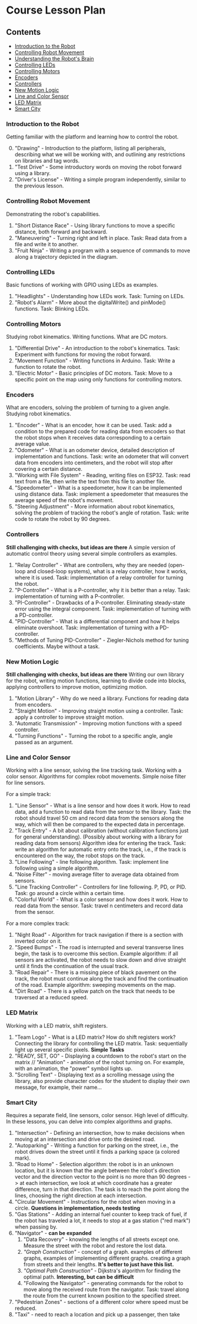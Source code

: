 # Course Lesson Plan

## Contents
- [Introduction to the Robot](#introduction-to-the-robot)
- [Controlling Robot Movement](#controlling-robot-movement)
- [Understanding the Robot's Brain](#understanding-the-robots-brain)
- [Controlling LEDs](#controlling-leds)
- [Controlling Motors](#controlling-motors)
- [Encoders](#encoders)
- [Controllers](#controllers)
- [New Motion Logic](#new-motion-logic)
- [Line and Color Sensor](#line-and-color-sensor)
- [LED Matrix](#led-matrix)
- [Smart City](#smart-city)

### Introduction to the Robot
Getting familiar with the platform and learning how to control the robot.

0. "Drawing" - Introduction to the platform, listing all peripherals, describing what we will be working with, and outlining any restrictions on libraries and tag words.
1. "Test Drive" - Some introductory words on moving the robot forward using a library.
2. "Driver's License" - Writing a simple program independently, similar to the previous lesson.

### Controlling Robot Movement
Demonstrating the robot's capabilities.

1. "Short Distance Race" - Using library functions to move a specific distance, both forward and backward.
2. "Maneuvering" - Turning right and left in place. Task: Read data from a file and write it to another.
3. "Fruit Ninja" - Writing a program with a sequence of commands to move along a trajectory depicted in the diagram.

### Controlling LEDs
Basic functions of working with GPIO using LEDs as examples.

1. "Headlights" - Understanding how LEDs work. Task: Turning on LEDs.
2. "Robot's Alarm" - More about the digitalWrite() and pinMode() functions. Task: Blinking LEDs.

### Controlling Motors
Studying robot kinematics. Writing functions. What are DC motors.

1. "Differential Drive" - An introduction to the robot's kinematics. Task: Experiment with functions for moving the robot forward.
2. "Movement Function" - Writing functions in Arduino. Task: Write a function to rotate the robot.
3. "Electric Motor" - Basic principles of DC motors. Task: Move to a specific point on the map using only functions for controlling motors.

### Encoders
What are encoders, solving the problem of turning to a given angle. Studying robot kinematics.

1. "Encoder" - What is an encoder, how it can be used. Task: add a condition to the prepared code for reading data from encoders so that the robot stops when it receives data corresponding to a certain average value.
2. "Odometer" - What is an odometer device, detailed description of implementation and functions. Task: write an odometer that will convert data from encoders into centimeters, and the robot will stop after covering a certain distance.
3. "Working with File System" - Reading, writing files on ESP32. Task: read text from a file, then write the text from this file to another file.
4. "Speedometer" - What is a speedometer, how it can be implemented using distance data. Task: implement a speedometer that measures the average speed of the robot's movement.
5. "Steering Adjustment" - More information about robot kinematics, solving the problem of tracking the robot's angle of rotation. Task: write code to rotate the robot by 90 degrees.

### Controllers
**Still challenging with checks, but ideas are there**
A simple version of automatic control theory using several simple controllers as examples.

1. "Relay Controller" - What are controllers, why they are needed (open-loop and closed-loop systems), what is a relay controller, how it works, where it is used. Task: implementation of a relay controller for turning the robot.
2. "P-Controller" - What is a P-controller, why it is better than a relay. Task: implementation of turning with a P-controller.
3. "PI-Controller" - Drawbacks of a P-controller. Eliminating steady-state error using the integral component. Task: implementation of turning with a PD-controller.
4. "PID-Controller" - What is a differential component and how it helps eliminate overshoot. Task: implementation of turning with a PD-controller.
5. "Methods of Tuning PID-Controller" - Ziegler-Nichols method for tuning coefficients. Maybe without a task.

### New Motion Logic
**Still challenging with checks, but ideas are there**
Writing our own library for the robot, writing motion functions, learning to divide code into blocks, applying controllers to improve motion, optimizing motion.

1. "Motion Library" - Why do we need a library. Functions for reading data from encoders.
2. "Straight Motion" - Improving straight motion using a controller. Task: apply a controller to improve straight motion.
3. "Automatic Transmission" - Improving motion functions with a speed controller.
4. "Turning Functions" - Turning the robot to a specific angle, angle passed as an argument.

### Line and Color Sensor
Working with a line sensor, solving the line tracking task. Working with a color sensor. Algorithms for complex robot movements. Simple noise filter for line sensors.

For a simple track:
1. "Line Sensor" - What is a line sensor and how does it work. How to read data, add a function to read data from the sensor to the library. Task: the robot should travel 50 cm and record data from the sensors along the way, which will then be compared to the expected data in percentage.
2. "Track Entry" - A bit about calibration (without calibration functions just for general understanding). (Possibly about working with a library for reading data from sensors) Algorithm idea for entering the track. Task: write an algorithm for automatic entry onto the track, i.e., if the track is encountered on the way, the robot stops on the track.
3. "Line Following" - line following algorithm. Task: implement line following using a simple algorithm.
4. "Noise Filter" - moving average filter to average data obtained from sensors.
5. "Line Tracking Controller" - Controllers for line following. P, PD, or PID. Task: go around a circle within a certain time.
6. "Colorful World" - What is a color sensor and how does it work. How to read data from the sensor. Task: travel n centimeters and record data from the sensor.

For a more complex track:
1. "Night Road" - Algorithm for track navigation if there is a section with inverted color on it.
2. "Speed Bumps" - The road is interrupted and several transverse lines begin, the task is to overcome this section. Example algorithm: if all sensors are activated, the robot needs to slow down and drive straight until it finds the continuation of the usual track.
3. "Road Repair" - There is a missing piece of black pavement on the track, the robot must continue along the track and find the continuation of the road. Example algorithm: sweeping movements on the map.
4. "Dirt Road" - There is a yellow patch on the track that needs to be traversed at a reduced speed.

### LED Matrix
Working with a LED matrix, shift registers.
1. "Team Logo" - What is a LED matrix? How do shift registers work? Connecting the library for controlling the LED matrix. Task: sequentially light up several specific pixels.
**Simple Tasks**
2. "READY, SET, GO" - Displaying a countdown to the robot's start on the matrix // "Animation" - animation of the robot turning on. For example, with an animation, the "power" symbol lights up.
3. "Scrolling Text" - Displaying text as a scrolling message using the library, also provide character codes for the student to display their own message, for example, their name...

### Smart City
Requires a separate field, line sensors, color sensor. High level of difficulty. In these lessons, you can delve into complex algorithms and graphs.

1. "Intersection" - Defining an intersection, how to make decisions when moving at an intersection and drive onto the desired road.
2. "Autoparking" - Writing a function for parking on the street, i.e., the robot drives down the street until it finds a parking space (a colored mark).
3. "Road to Home" - Selection algorithm: the robot is in an unknown location, but it is known that the angle between the robot's direction vector and the direction vector to the point is no more than 90 degrees -> at each intersection, we look at which coordinate has a greater difference, turn in that direction. The task is to reach the point along the lines, choosing the right direction at each intersection.
4. "Circular Movement" - Instructions for the robot when moving in a circle. **Questions in implementation, needs testing**
5. "Gas Stations" - Adding an internal fuel counter to keep track of fuel, if the robot has traveled a lot, it needs to stop at a gas station ("red mark") when passing by.
6. "Navigator" - **can be expanded**
	1. "Data Recovery" - knowing the lengths of all streets except one. Measure the street with the robot and restore the lost data.
	2. *"Graph Construction"* - concept of a graph. examples of different graphs, examples of implementing different graphs. creating a graph from streets and their lengths. **It's better to just have this list.**
	3. *"Optimal Path Construction"* - Dijkstra's algorithm for finding the optimal path. **Interesting, but can be difficult**
	4. "Following the Navigator" - generating commands for the robot to move along the received route from the navigator. Task: travel along the route from the current known position to the specified street.
7. "Pedestrian Zones" - sections of a different color where speed must be reduced.
8. "Taxi" - need to reach a location and pick up a passenger, then take